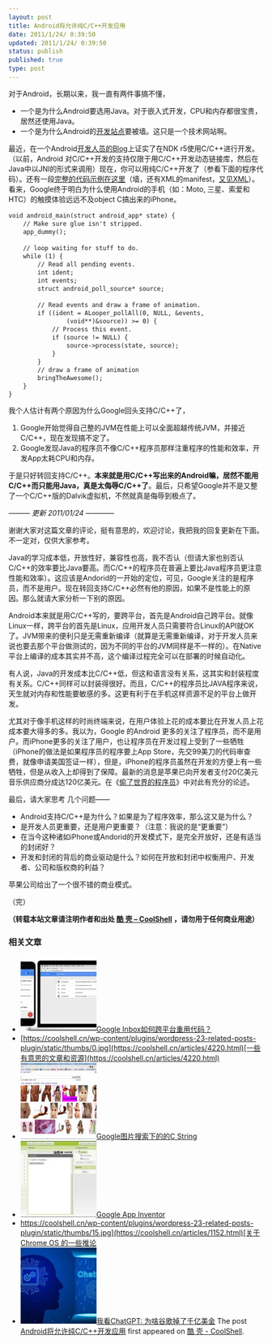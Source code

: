 ```yaml
---
layout: post
title: Android将允许纯C/C++开发应用
date: 2011/1/24/ 0:39:50
updated: 2011/1/24/ 0:39:50
status: publish
published: true
type: post
---
```


对于Android，长期以来，我一直有两件事搞不懂，


* 一个是为什么Android要选用Java。对于嵌入式开发，CPU和内存都很宝贵，居然还使用Java。
* 一个是为什么Android的[开发站点](http://developer.android.com)要被墙。这只是一个技术网站啊。


最近，在一个Android[开发人员的Blog](http://android-developers.blogspot.com/2011/01/gingerbread-ndk-awesomeness.html)上证实了在NDK r5使用C/C++进行开发。（以前，Android 对C/C++开发的支持仅限于用C/C++开发动态链接库，然后在Java中以JNI的形式来调用）现在，你可以用纯C/C++开发了（参看下面的程序代码）。还有一段[完整的代码示例在这里](http://developer.android.com/reference/android/app/NativeActivity.html)（墙，还有XML的manifest，[又见XML](https://coolshell.cn/articles/3498.html)）。看来，Google终于明白为什么使用Android的手机（如：Moto, 三星、索爱和HTC）的触摸体验远远不及object C搞出来的iPhone。



```
void android_main(struct android_app* state) {
    // Make sure glue isn't stripped.
    app_dummy();

    // loop waiting for stuff to do.
    while (1) {
        // Read all pending events.
        int ident;
        int events;
        struct android_poll_source* source;

        // Read events and draw a frame of animation.
        if ((ident = ALooper_pollAll(0, NULL, &events,
                (void**)&source)) >= 0) {
            // Process this event.
            if (source != NULL) {
                source->process(state, source);
            }
        }
        // draw a frame of animation
        bringTheAwesome();
    }
}
```

我个人估计有两个原因为什么Google回头支持C/C++了，


1. Google开始觉得自己整的JVM在性能上可以全面超越传统JVM，并接近C/C++，现在发现搞不定了。
2. Google发现Java的程序员不像C/C++程序员那样注重程序的性能和效率，开发App太耗CPU和内存。


于是只好转回支持C/C++。**本来就是用C/C++写出来的Android嘛，居然不能用C/C++而只能用Java，真是太侮辱C/C++了**。最后，只希望Google并不是又整了一个C/C++版的Dalvik虚拟机，不然就真是侮辱到极点了。


*——— 更新 2011/01/24 ————*


谢谢大家对这篇文章的评论，挺有意思的，欢迎讨论，我把我的回复更新在下面。不一定对，仅供大家参考。



Java的学习成本低，开放性好，兼容性也高，我不否认（但请大家也别否认C/C++的效率要比Java要高。而C/C++的程序员在普遍上要比Java程序员更注意性能和效率）。这应该是Andorid的一开始的定位，可见，Google关注的是程序员，而不是用户。现在转回支持C/C++必然有他的原因，如果不是性能上的原因。那么就请大家分析一下别的原因。


Android本来就是用C/C++写的，要跨平台，首先是Android自己跨平台。就像Linux一样，跨平台的首先是Linux，应用开发人员只需要符合Linux的API就OK了。JVM带来的便利只是无需重新编译（就算是无需重新编译，对于开发人员来说也要去那个平台做测试的，因为不同的平台的JVM同样是不一样的）。在Native平台上编译的成本其实并不高，这个编译过程完全可以在部署的时候自动化。


有人说，Java的开发成本比C/C++低，但这和语言没有关系，这其实和封装程度有关系。C/C++同样可以封装得很好。而且，C/C++的程序员比JAVA程序来说，天生就对内存和性能要敏感的多。这更有利于在手机这样资源不足的平台上做开发。


尤其对于像手机这样的时尚终端来说，在用户体验上花的成本要比在开发人员上花成本要大得多的多。我以为，Google 的Android 更多的关注了程序员，而不是用户。而iPhone更多的关注了用户，也让程序员在开发过程上受到了一些牺牲（iPhone的做法是如果程序员的程序要上App Store，先交99美刀的代码审查费，就像申请美国签证一样），但是，iPhone的程序员虽然在开发的方便上有一些牺牲，但是从收入上却得到了保障。最新的消息是苹果已向开发者支付20亿美元 音乐供应商分成达120亿美元。在《[偷了世界的程序员](https://coolshell.cn/articles/3363.html)》中对此有充分的论述。


最后，请大家思考 几个问题——


* Android支持C/C++是为什么？如果是为了程序效率，那么这又是为什么？
* 是开发人员更重要，还是用户更重要？（注意：我说的是“更重要”）
* 在当今这种诸如iPhone或Andorid的开发模式下，是完全开放好，还是有适当的封闭好？
* 开发和封闭的背后的商业驱动是什么？如何在开放和封闭中权衡用户、开发者、公司和版权商的利益？


苹果公司给出了一个很不错的商业模式。


（完）



**（转载本站文章请注明作者和出处 [酷 壳 – CoolShell](https://coolshell.cn/) ，请勿用于任何商业用途）**



### 相关文章

* [![Google Inbox如何跨平台重用代码？](../wp-content/uploads/2014/11/inbox2-640x264-150x150.jpg)](https://coolshell.cn/articles/12136.html)[Google Inbox如何跨平台重用代码？](https://coolshell.cn/articles/12136.html)
* [https://coolshell.cn/wp-content/plugins/wordpress-23-related-posts-plugin/static/thumbs/0.jpg](https://coolshell.cn/articles/4220.html)[一些有意思的文章和资源](https://coolshell.cn/articles/4220.html)
* [![Google图片搜索下的的C String](../wp-content/uploads/2011/02/C_String-150x150.jpg)](https://coolshell.cn/articles/3806.html)[Google图片搜索下的的C String](https://coolshell.cn/articles/3806.html)
* [![Google App Inventor ](../wp-content/uploads/2010/07/androidappinventor-150x150.jpg)](https://coolshell.cn/articles/2608.html)[Google App Inventor](https://coolshell.cn/articles/2608.html)
* [https://coolshell.cn/wp-content/plugins/wordpress-23-related-posts-plugin/static/thumbs/15.jpg](https://coolshell.cn/articles/1152.html)[关于 Chrome OS 的一些推论](https://coolshell.cn/articles/1152.html)
* [![我看ChatGPT: 为啥谷歌掉了千亿美金](../wp-content/uploads/2023/02/chatgpt-150x150.jpg)](https://coolshell.cn/articles/22398.html)[我看ChatGPT: 为啥谷歌掉了千亿美金](https://coolshell.cn/articles/22398.html)
The post [Android将允许纯C/C++开发应用](https://coolshell.cn/articles/3549.html) first appeared on [酷 壳 - CoolShell](https://coolshell.cn).